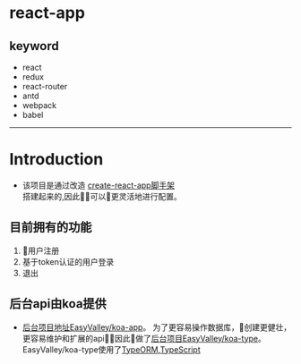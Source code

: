 # react-app
## keyword
* react 
* redux
* react-router
* antd
* webpack
* babel
***
# Introduction
  * 该项目是通过改造
  [create-react-app脚手架](facebook/create-react-app)  
  搭建起来的,因此可以更灵活地进行配置。



## 目前拥有的功能
1. 用户注册
2. 基于token认证的用户登录
3. 退出

## 后台api由koa提供
* [后台项目地址EasyValley/koa-app](https://github.com/EasyValley/koa-app)。
为了更容易操作数据库，创建更健壮，更容易维护和扩展的api，因此做了[后台项目EasyValley/koa-type](https://github.com/EasyValley/koa-type)。EasyValley/koa-type使用了[TypeORM](http://typeorm.io/#/),[TypeScript](http://www.typescriptlang.org/)

